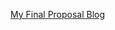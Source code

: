 [My Final Proposal Blog](http://sites.bxmc.poly.edu/~hyuntaechoi/WebDev/index.php/2017/04/18/final-proposal/)
